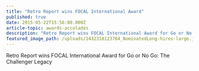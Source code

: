 ```yaml
---
title: "Retro Report wins FOCAL International Award"
published: true
date: 2015-05-22T15:56:00.000Z
article-topic: awards-accolades
description: "Retro Report wins FOCAL International Award for Go or No Go: The Challenger Legacy "
featured_image_path: /uploads/1432310123764_NominatedLong-hires-large.jpg
---
```


Retro Report wins FOCAL International Award for Go or No Go: The Challenger Legacy

